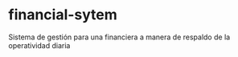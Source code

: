 # financial-sytem
Sistema de gestión para una financiera a manera de respaldo de la operatividad diaria 
